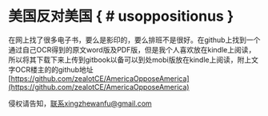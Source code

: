 # 美国反对美国 { # usoppositionus }

在网上找了很多电子书，要么是影印的，要么排班不是很好。在github上找到一个通过自己OCR得到的原文word版及PDF版，但是我个人喜欢放在kindle上阅读，所以将其下载下来上传到gitbook以备可以到处mobi版放在kindle上阅读，附上文字OCR楼主的的github地址[https://github.com/zealotCE/AmericaOpposeAmerica](https://github.com/zealotCE/AmericaOpposeAmerica)

侵权请告知，联系xingzhewanfu@gmail.com





